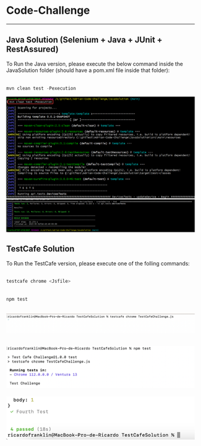 # Code-Challenge

---

## Java Solution (Selenium + Java + JUnit + RestAssured)

To Run the Java version, please execute the below command inside the JavaSolution folder (should have a pom.xml file inside that folder):

``` js

mvn clean test -Pexecution

```

![Java Begin](rJNji9iddL.png)
![Java End](mintty_ZmRATxWuTt.png)


## TestCafe Solution

To Run the TestCafe version, please execute one of the folling commands:

``` js

testcafe chrome <Jsfile>    

```

``` js

npm test

```

![TestCafe Begin](firstCommand.png)
---
![TestCafe Begin 2](secondCommand.png)
---
![TestCafe End](End.png)



